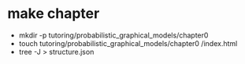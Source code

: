 # make chapter
- mkdir -p tutoring/probabilistic_graphical_models/chapter0
- touch tutoring/probabilistic_graphical_models/chapter0 /index.html
- tree -J > structure.json